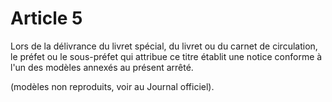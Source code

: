 # Article 5

Lors de la délivrance du livret spécial, du livret ou du carnet de circulation, le préfet ou le sous-préfet qui attribue ce titre établit une notice conforme à l'un des modèles annexés au présent arrêté.

(modèles non reproduits, voir au Journal officiel).
